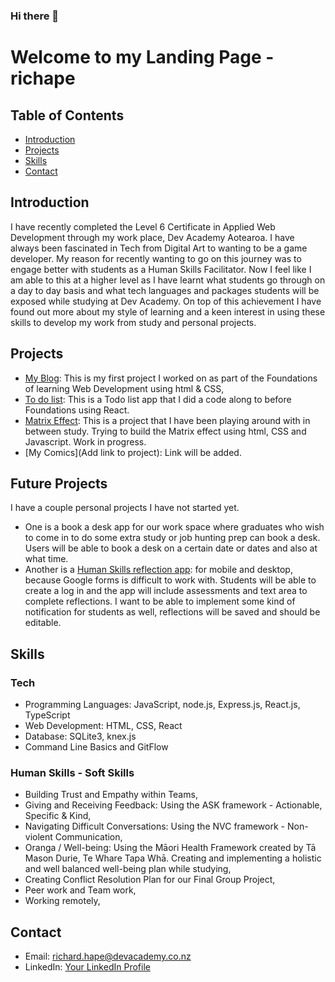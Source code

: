 ### Hi there 👋

<!--
**richape/richape** is a ✨ _special_ ✨ repository because its `README.md` (this file) appears on your GitHub profile.

Here are some ideas to get you started:

- 🔭 I’m currently working on ...
- 🌱 I’m currently learning ...
- 👯 I’m looking to collaborate on ...
- 🤔 I’m looking for help with ...
- 💬 Ask me about ...
- 📫 How to reach me: ...
- 😄 Pronouns: ...
- ⚡ Fun fact: ...
-->

# Welcome to my Landing Page - richape

## Table of Contents
- [Introduction](#introduction)
- [Projects](#projects)
- [Skills](#skills)
- [Contact](#contact)

## Introduction
I have recently completed the Level 6 Certificate in Applied Web Development through my work place, Dev Academy Aotearoa. I have always been fascinated in Tech from Digital Art to wanting to be a game developer. My reason for recently wanting to go on this journey was to engage better with students as a Human Skills Facilitator. Now I feel like I am able to this at a higher level as I have learnt what students go through on a day to day basis and what tech languages and packages students will be exposed while studying at Dev Academy. On top of this achievement I have found out more about my style of learning and a keen interest in using these skills to develop my work from study and personal projects.

## Projects
- [My Blog](https://richape.github.io/index.html): This is my first project I worked on as part of the Foundations of learning Web Development using html & CSS,
- [To do list](https://github.com/richape/Todo-List): This is a Todo list app that I did a code along to before Foundations using React.
- [Matrix Effect](https://github.com/richape/matrix-effect): This is a project that I have been playing around with in between study. Trying to build the Matrix effect using html, CSS and Javascript. Work in progress.
- [My Comics](Add link to project): Link will be added.

## Future Projects
I have a couple personal projects I have not started yet.

- One is a book a desk app for our work space where graduates who wish to come in to do some extra study or job hunting prep can book a desk. Users will be able to book a desk on a certain date or dates and also at what time.
- Another is a [Human Skills reflection app](https://github.com/richape/human-skills): for mobile and desktop, because Google forms is difficult to work with. Students will be able to create a log in and the app will include assessments and text area to complete reflections. I want to be able to implement some kind of notification for students as well, reflections will be saved and should be editable.

## Skills
### Tech
- Programming Languages: JavaScript, node.js, Express.js, React.js, TypeScript
- Web Development: HTML, CSS, React
- Database: SQLite3, knex.js
- Command Line Basics and GitFlow

### Human Skills - Soft Skills
- Building Trust and Empathy within Teams,
- Giving and Receiving Feedback: Using the ASK framework - Actionable, Specific & Kind,
- Navigating Difficult Conversations: Using the NVC framework - Non-violent Communication,
- Oranga / Well-being: Using the Māori Health Framework created by Tā Mason Durie, Te Whare Tapa Whā. Creating and implementing a holistic and well balanced well-being plan while studying,
- Creating Conflict Resolution Plan for our Final Group Project,
- Peer work and Team work,
- Working remotely,

## Contact
- Email: richard.hape@devacademy.co.nz
- LinkedIn: [Your LinkedIn Profile](https://www.linkedin.com/in/richard-hape-05477363/)
